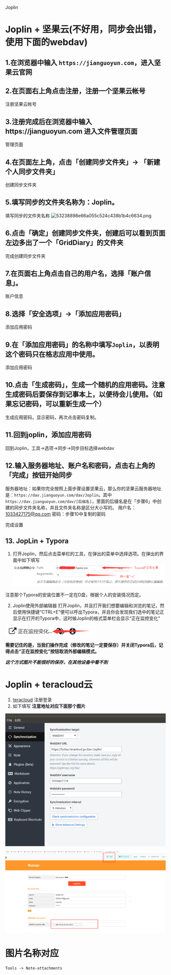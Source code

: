 Joplin

# Joplin + 坚果云(不好用，同步会出错，使用下面的webdav)

## 1.在浏览器中输入 `https://jianguoyun.com`，进入坚果云官网
## 2.在页面右上角点击注册，注册一个坚果云帐号
注册坚果云帐号

## 3.注册完成后在浏览器中输入https://jianguoyun.com 进入文件管理页面
管理页面

## 4.在页面左上角，点击「创建同步文件夹」-> 「新建个人同步文件夹」
创建同步文件夹

## 5.填写同步的文件夹名称为：Joplin。
填写同步的文件夹名称
![53238898e66a055c524c438b1b4c6634.png](:/ac8a07c703b7430e8b9821fc6fb6354f)


## 6.点击「确定」创建同步文件夹，创建后可以看到页面左边多出了一个「GridDiary」的文件夹
完成创建同步文件夹

## 7.在页面右上角点击自己的用户名，选择「账户信息」。
账户信息

## 8.选择「安全选项」->「添加应用密码」
添加应用密码

## 9.在「添加应用密码」的名称中填写`Joplin`，以表明这个密码只在格志应用中使用。
添加应用密码

## 10.点击「生成密码」，生成一个随机的应用密码。注意生成密码后要保存到记事本上，以便待会儿使用。（如果忘记密码，可以重新生成一个）
生成应用密码，显示密码，再次点击密码复制。

## 11.回到joplin，添加应用密码
回到Joplin，工具->选项->同步->同步目标选择webdav

## 12.输入服务器地址、账户名和密码，点击右上角的「完成」按钮开始同步
服务器地址：如果你完全按照上面步骤设置坚果云，那么你的坚果云服务器地址是：`https://dav.jianguoyun.com/dav/Joplin`。其中`https://dav.jianguoyun.com/dav/[后缀名]`，里面的后缀名是在「步骤6」中创建的同步文件夹名称，并且文件夹名称是区分大小写的。
用户名：1033427175@qq.com
密码：步骤10中复制的密码

完成设置

## 13. JopLin + Typora

1. 打开Joplin，然后点击菜单栏的工具，在弹出的菜单中选择选项。在弹出的界面中如下填写
![67f0286505e53ab04e453216ff14e73a.png](../../_resources/9c1cb462473b439e961cc5f71ffad82b.png)

注意那个Typora的安装位置不一定在D盘，根据个人的安装情况而定。

2. Joplin使用外部编辑器
打开Joplin，并且打开我们想要编辑和浏览的笔记，然后使用快捷键“CTRL+E”便可以呼出Typora，并且你会发现我们选中的笔记正显示在打开的Typora中，这时候Joplin的格式菜单栏会显示“正在监控变化”

![0b164055200b38629631c2b70501560a.png](../../_resources/2e87a1dbfd754a35a078f1325b950972.png)

**需要记住的是，当我们操作完成（修改的笔记一定要保存）并关闭Typora后，记得点击“正在监控变化”按钮取消外部编辑模式。**

***这个方式图片不能很好的保存，在其他设备中看不到***


# Joplin + teracloud云

1. [teracloud](!https://teracloud.jp/en/modules/mypage/usage/) 注册登录
2. 如下填写
**注意地址对应下面那个图片**


![a457e50469fcb78246248ac10d81f97d.png](../../_resources/73cb280e30ba4a2b97b3fe9a20302e3a.png)

![2f4f869de22d491bc23d2e99adb4066b.png](../../_resources/c7a09ab44bf04288b92de4ee31e530d1.png)


# 图片名称对应

`Tools -> Note-attachments`